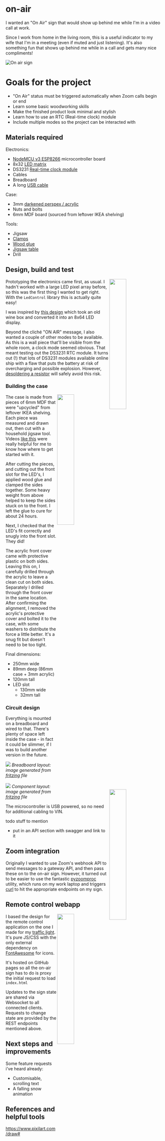 # on-air

I wanted an "On Air" sign that would show up behind me while I'm in a video call at work.

Since I work from home in the living room, this is a useful indicator to my wife that I'm in a meeting (even if muted and just listening). It's also something fun that shows up behind me while in a call and gets many nice compliments!

![On air sign](images/on-air.jpeg "On Air sign")

# Goals for the project
 * "On Air" status must be triggered automatically when Zoom calls begin or end
 * Learn some basic woodworking skills
 * Make the finished product look minimal and stylish
 * Learn how to use an RTC (Real-time clock) module
 * Include multiple modes so the project can be interacted with

## Materials required
Electronics:
* [NodeMCU v3 ESP8266](https://www.amazon.de/-/en/gp/product/B074Q2WM1Y/ref=ppx_yo_dt_b_search_asin_title?ie=UTF8&psc=1) microcontroller board
* 8x32 [LED matrix](https://www.amazon.de/-/en/gp/product/B079HVW652/ref=ppx_yo_dt_b_search_asin_title?ie=UTF8&psc=1)
* DS3231 [Real-time clock module](https://www.amazon.de/-/en/gp/product/B077XN4LL4/ref=ppx_yo_dt_b_search_asin_title?ie=UTF8&psc=1)
* Cables
* Breadboard
* A long [USB cable](https://www.amazon.de/-/en/gp/product/B01NCJHEHJ/ref=ppx_yo_dt_b_search_asin_title?ie=UTF8&psc=1)

Case:
* 3mm [darkened perspex / acrylic](https://www.amazon.de/-/en/gp/product/B0856148X9/ref=ppx_yo_dt_b_search_asin_title?ie=UTF8&psc=1)
* Nuts and bolts
* 6mm MDF board (sourced from leftover IKEA shelving)

Tools:
* Jigsaw
* [Clamps](https://www.amazon.de/gp/product/B0875RW1Y6/ref=ppx_yo_dt_b_asin_title_o02_s00?ie=UTF8&psc=1)
* [Wood glue](https://www.amazon.de/gp/product/B0012FBQ0U/ref=ppx_yo_dt_b_asin_title_o03_s00?ie=UTF8&psc=1)
* [Jigsaw table](https://www.amazon.de/gp/product/B0011KXNC0/ref=ppx_yo_dt_b_asin_title_o04_s00?ie=UTF8&psc=1)
* Drill

## Design, build and test
<img src="images/prototype.jpeg" width="33%" align="right"/>Prototyping the electronics came first, as usual. I hadn't worked with a large LED pixel array before, so this was the first thing I wanted to get right. With the `LedControl` library this is actually quite easy!

I was inspired by [this design](http://www.tjstephens.com/blog/2016/05/16/led-matrix-display/) which took an old wine box and converted it into an 8x64 LED display.

Beyond the cliché "ON AIR" message, I also wanted a couple of other modes to be available. As this is a wall piece that'll be visible from the whole room, a clock mode seemed obvious. That meant testing out the DS3231 RTC module. It turns out (!) that lots of DS3231 modules available online ship with a flaw that puts the battery at risk of overcharging and possible explosion. However, [desoldering a resistor](https://forum.arduino.cc/t/zs-042-ds3231-rtc-module/268862/70) will safely avoid this risk.

### Building the case
<img src="images/case.jpeg" width="33%" align="right"/>The case is made from pieces of 6mm MDF that were "upcycled" from leftover IKEA shelving. Each piece was measured and drawn out, then cut with a household jigsaw tool. Videos [like this](https://www.youtube.com/watch?v=jWneDzqAbH8) were really helpful for me to know how where to get started with it.

After cutting the pieces, and cutting out the front slot for the LED's, I applied wood glue and clamped the sides together. Some heavy weight from above helped to keep the sides stuck on to the front. I left the glue to cure for about 24 hours.

Next, I checked that the LED's fit correctly and snugly into the front slot. They did!

<img src="images/acrylic.jpeg" width="33%" align="right"/>The acrylic front cover came with protective plastic on both sides. Leaving this on, I carefully drilled through the acrylic to leave a clean cut on both sides. Separately I drilled through the front cover in the same location. After confirming the alignment, I removed the acrylic's protective cover and bolted it to the case, with some washers to distribute the force a little better. It's a snug fit but doesn't need to be too tight.

Final dimensions:
* 250mm wide
* 89mm deep (86mm case + 3mm acrylic)
* 120mm tall
* LED slot
  * 130mm wide
  * 32mm tall

### Circuit design

Everything is mounted on a breadboard and wired to that. There's plenty of space left inside the case - in fact it could be slimmer, if I was to build another version in the future.

<img src="images/assembly_bb.png"/>
<i>Breadboard layout: image generated from <a href="images/assembly.fzz">fritzing</a> file</i><br/><br/>

<img src="images/logical_bb.png"/>
<i>Component layout: image generated from <a href="images/logical.fzz">fritzing</a> file</i>

The microcontroller is USB powered, so no need for additional cabling to VIN.

todo stuff to mention
* put in an API section with swagger and link to it

## Zoom integration
Originally I wanted to use Zoom's webhook API to send messages to a gateway API, and then pass these on to the on-air sign. However, it turned out to be easier to use the fantastic [pyzoomproc](https://github.com/darrenpmeyer/pyzoomproc) utility, which runs on my work laptop and triggers [curl](https://github.com/curl/curl) to hit the appropriate endpoints on my sign.

## Remote control webapp
<img src="images/webapp.jpeg" width="33%" align="right"/>I based the design for the remote control application on the one I made for my [traffic light](https://github.com/skhg/traffic-light-controller/). It's pure JS/CSS with the only external dependency on [FontAwesome](https://fontawesome.com/) for icons.

It's hosted on GitHub pages so all the on-air sign has to do is proxy the initial request to load `index.html`

Updates to the sign state are shared via Websocket to all connected clients. Requests to change state are provided by the REST endpoints mentioned above.

## Next steps and improvements
Some feature requests i've heard already:
* Customisable, scrolling text
* A falling snow animation

## References and helpful tools
https://www.pixilart.com/draw#